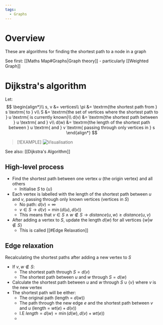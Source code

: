 ```yaml
---
tags:
  - Graphs
---
```

# Overview
These are algorithms for finding the shortest path to a node in a graph

See first: [[Maths Map#Graphs|Graph theory]] - particularly [[Weighted Graph]]

# Dijkstra's algorithm
Let:
$$
\begin{align*}\\
s, v &= vertices\\
\pi &= \textrm{the shortest path from } s \textrm{ to } v\\
S &= \textrm{the set of vertices where the shortest path to } u \textrm{ is currently known}\\
d(v) &= \textrm{the shortest path between } u \textrm{ and } v\\
d(w) &= \textrm{the length of the shortest path between } u \textrm{ and } v \textrm{ passing through only vertices in } s
\end{align*}
$$

> [!EXAMPLE]
> ![Visualisation](https://i.makeagif.com/media/1-06-2021/1LMJQ-.gif)


See also: [[Dijkstra's Algorithm]]
## High-level process
- Find the shortest path between one vertex $u$ (the origin vertex) and all others
	- Initialise $S$ to $\{u\}$
- Each vertex is labelled with the length of the shortest path between $u$ and $v$, passing through only known vertices (vertices in $S$)
	- No path: $d(v) = \infty$
	- $v \in S \rightarrow d(v) = \min(d(u), d(v))$
	- This means that $v \in S \land w \notin S \rightarrow distance(u,w ) \ge distance(u, v)$
- After adding a vertex to $S$, update the length $d(w)$ for all vertices $\{w | w \notin S \}$
	- This is called [[#Edge Relaxation]]

## Edge relaxation
Recalculating the shortest paths after adding a new vertex to $S$

- If $v, w \notin S$:
	- The shortest path through $S = d(v)$ 
	- The shortest path between $u$ and $w$ through $S = d(w)$
- Calculate the shortest path between $u$ and $w$ through $S \cup \{v\}$ where $v$ is the new vertex
- The shortest path will be either:
	- The original path (length = $d(w)$)
	- The path through the new edge $e$ and the shortest path between $v$ and $u$ (length = $wt(e) + d(v)$)
	- I.E  $length = d(w) = \min(d(w), d(v) + wt(e))$
	- 
